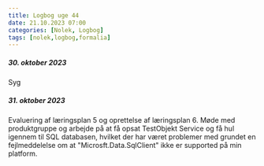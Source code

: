 ```yaml
---
title: Logbog uge 44
date: 21.10.2023 07:00
categories: [Nolek, Logbog]
tags: [nolek,logbog,formalia]
---
```


##### 30. oktober 2023
Syg


##### 31. oktober 2023
Evaluering af læringsplan 5 og oprettelse af læringsplan 6. Møde med produktgruppe og arbejde på at få opsat TestObjekt Service og få hul igennem til SQL databasen, hvilket der har været problemer med grundet en fejlmeddelelse om at "Microsft.Data.SqlClient" ikke er supported på min platform. 